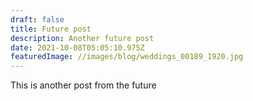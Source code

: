 ```yaml
---
draft: false
title: Future post
description: Another future post
date: 2021-10-08T05:05:10.975Z
featuredImage: //images/blog/weddings_00189_1920.jpg
---
```

This is another post from the future